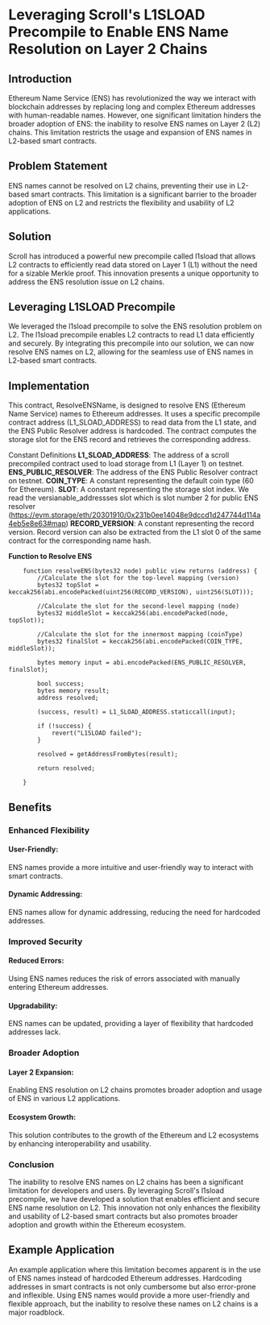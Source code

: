 # Leveraging Scroll's L1SLOAD Precompile to Enable ENS Name Resolution on Layer 2 Chains
## Introduction
Ethereum Name Service (ENS) has revolutionized the way we interact with blockchain addresses by replacing long and complex Ethereum addresses with human-readable names. However, one significant limitation hinders the broader adoption of ENS: the inability to resolve ENS names on Layer 2 (L2) chains. This limitation restricts the usage and expansion of ENS names in L2-based smart contracts.

## Problem Statement
ENS names cannot be resolved on L2 chains, preventing their use in L2-based smart contracts. This limitation is a significant barrier to the broader adoption of ENS on L2 and restricts the flexibility and usability of L2 applications.

## Solution
Scroll has introduced a powerful new precompile called l1sload that allows L2 contracts to efficiently read data stored on Layer 1 (L1) without the need for a sizable Merkle proof. This innovation presents a unique opportunity to address the ENS resolution issue on L2 chains.

## Leveraging L1SLOAD Precompile
We leveraged the l1sload precompile to solve the ENS resolution problem on L2. The l1sload precompile enables L2 contracts to read L1 data efficiently and securely. By integrating this precompile into our solution, we can now resolve ENS names on L2, allowing for the seamless use of ENS names in L2-based smart contracts.

## Implementation
This contract, ResolveENSName, is designed to resolve ENS (Ethereum Name Service) names to Ethereum addresses. It uses a specific precompile contract address (L1_SLOAD_ADDRESS) to read data from the L1 state, and the ENS Public Resolver address is hardcoded. The contract computes the storage slot for the ENS record and retrieves the corresponding address.

Constant Definitions
**L1_SLOAD_ADDRESS**: The address of a scroll precompiled contract used to load storage from L1 (Layer 1) on testnet.
**ENS_PUBLIC_RESOLVER**: The address of the ENS Public Resolver contract on testnet.
**COIN_TYPE**: A constant representing the default coin type (60 for Ethereum). 
**SLOT**: A constant representing the storage slot index. We read the versianable_addressses slot which is slot number 2 for public ENS resolver (https://evm.storage/eth/20301910/0x231b0ee14048e9dccd1d247744d114a4eb5e8e63#map)
**RECORD_VERSION**: A constant representing the record version. Record version can also be extracted from the L1 slot 0 of the same contract for the corresponding name hash.

**Function to Resolve ENS**

```
    function resolveENS(bytes32 node) public view returns (address) {
        //Calculate the slot for the top-level mapping (version)
        bytes32 topSlot = keccak256(abi.encodePacked(uint256(RECORD_VERSION), uint256(SLOT)));

        //Calculate the slot for the second-level mapping (node)
        bytes32 middleSlot = keccak256(abi.encodePacked(node, topSlot));

        //Calculate the slot for the innermost mapping (coinType)
        bytes32 finalSlot = keccak256(abi.encodePacked(COIN_TYPE, middleSlot));

        bytes memory input = abi.encodePacked(ENS_PUBLIC_RESOLVER, finalSlot);

        bool success;
        bytes memory result;
        address resolved;

        (success, result) = L1_SLOAD_ADDRESS.staticcall(input);

        if (!success) {
            revert("L1SLOAD failed");
        }

        resolved = getAddressFromBytes(result);

        return resolved;

    }
```


## Benefits
### Enhanced Flexibility
#### User-Friendly: 
ENS names provide a more intuitive and user-friendly way to interact with smart contracts.
#### Dynamic Addressing: 
ENS names allow for dynamic addressing, reducing the need for hardcoded addresses.

### Improved Security
#### Reduced Errors: 
Using ENS names reduces the risk of errors associated with manually entering Ethereum addresses.
#### Upgradability: 
ENS names can be updated, providing a layer of flexibility that hardcoded addresses lack.

### Broader Adoption
#### Layer 2 Expansion: 
Enabling ENS resolution on L2 chains promotes broader adoption and usage of ENS in various L2 applications.
#### Ecosystem Growth: 
This solution contributes to the growth of the Ethereum and L2 ecosystems by enhancing interoperability and usability.

### Conclusion
The inability to resolve ENS names on L2 chains has been a significant limitation for developers and users. By leveraging Scroll's l1sload precompile, we have developed a solution that enables efficient and secure ENS name resolution on L2. This innovation not only enhances the flexibility and usability of L2-based smart contracts but also promotes broader adoption and growth within the Ethereum ecosystem.

## Example Application
An example application where this limitation becomes apparent is in the use of ENS names instead of hardcoded Ethereum addresses. Hardcoding addresses in smart contracts is not only cumbersome but also error-prone and inflexible. Using ENS names would provide a more user-friendly and flexible approach, but the inability to resolve these names on L2 chains is a major roadblock.


